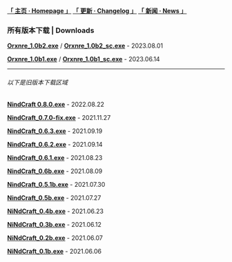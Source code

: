 **[「 主页 · Homepage 」](https://orxnre.github.io/) [「 更新 · Changelog 」](https://orxnre.github.io/c) [「 新闻 · News 」](https://orxnre.github.io/n)**

### 所有版本下载 | Downloads

[**Orxnre_1.0b2.exe**](https://github.com/Xnye/Orxnre/releases/download/v1.0-beta.2/Orxnre_1.0b2.exe) / [**Orxnre_1.0b2_sc.exe**](https://github.com/Xnye/Orxnre/releases/download/v1.0-beta.2/Orxnre_1.0b2_sc.exe) - 2023.08.01

[**Orxnre_1.0b1.exe**](https://github.com/Xnye/Orxnre/releases/download/v1.0-beta.1/Orxnre_1.0b1.exe) / [**Orxnre_1.0b1_sc.exe**](https://github.com/Xnye/Orxnre/releases/download/v1.0-beta.1/Orxnre_1.0b1_sc.exe) - 2023.06.14

****

###### 以下是旧版本下载区域

[**NindCraft 0.8.0.exe**](https://github.com/Orxnre/orxnre.github.io/releases/download/v0.8.0/NindCraft_0.8.0.exe) - 2022.08.22

[**NindCraft_0.7.0-fix.exe**](https://github.com/Orxnre/orxnre.github.io/releases/download/v0.7.0-fix/NindCraft_0.7.0-fix.exe) - 2021.11.27

[**NindCraft_0.6.3.exe**](https://github.com/Orxnre/orxnre.github.io/releases/download/v0.6.3/NindCraft_0.6.3.exe) - 2021.09.19

[**NindCraft_0.6.2.exe**](https://github.com/Orxnre/orxnre.github.io/releases/download/v0.6.2/NindCraft_0.6.2.exe) - 2021.09.14

[**NindCraft_0.6.1.exe**](https://github.com/Orxnre/orxnre.github.io/releases/download/v0.6.1/NindCraft_0.6.1.exe) - 2021.08.23

[**NindCraft_0.6b.exe**](https://github.com/Orxnre/orxnre.github.io/releases/download/v0.6-beta/NindCraft_0.6b.exe) - 2021.08.09

[**NindCraft_0.5.1b.exe**](https://github.com/Orxnre/orxnre.github.io/releases/download/v0.5.1-beta/NindCraft_0.5.1b.exe) - 2021.07.30

[**NindCraft_0.5b.exe**](https://github.com/Orxnre/orxnre.github.io/releases/download/v0.5-beta/NindCraft_0.5b.exe) - 2021.07.27

[**NiNdCraft_0.4b.exe**](https://github.com/Orxnre/orxnre.github.io/releases/download/v0.4-beta/NiNdCraft_0.4b.exe) - 2021.06.23

[**NiNdCraft_0.3b.exe**](https://github.com/Orxnre/orxnre.github.io/releases/download/v0.3-beta/NiNdCraft_0.3b.exe) - 2021.06.12

[**NiNdCraft_0.2b.exe**](https://github.com/Orxnre/orxnre.github.io/releases/download/v0.2-beta/NiNdCraft_0.2b.exe) - 2021.06.07

[**NiNdCraft_0.1b.exe**](https://github.com/Orxnre/orxnre.github.io/releases/download/v0.1-beta/NiNdCraft_0.1b.exe) - 2021.06.06
